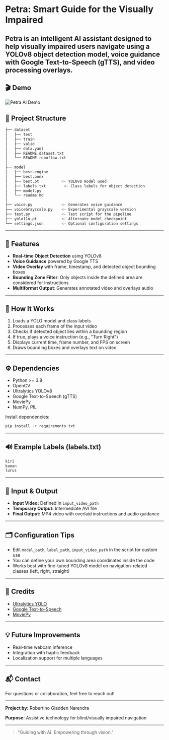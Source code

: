 # Petra: Smart Guide for the Visually Impaired

**Petra** is an intelligent AI assistant designed to help visually impaired users navigate using a YOLOv8 object detection model, voice guidance with Google Text-to-Speech (gTTS), and video processing overlays.
---
## 🎬 Demo

![Petra AI Demo]([C:\Users\lapt1\Downloads\Tunanetra\petraGray.avi](https://github.com/RobertinoGladden/petra-project/blob/main/petraGray.avi))

## 📁 Project Structure

```bash
├── dataset
│   ├── test
│   ├── train
│   ├── valid
│   ├── data.yaml
│   ├── README.dataset.txt
│   └── README.roboflow.txt
│
├── model
│   ├── best.engine
│   ├── best.onnx
│   ├── best.pt          <- YOLOv8 model used
│   ├── labels.txt        <- Class labels for object detection
│   ├── model.py
│   └── readme.md
│
├── voice.py             <- Generates voice guidance
├── voiceGrayscale.py    <- Experimental grayscale version
├── test.py              <- Test script for the pipeline
├── yolo11n.pt           <- Alternate model checkpoint
└── settings.json        <- Optional configuration settings
```

---

## 🚀 Features

- **Real-time Object Detection** using YOLOv8
- **Voice Guidance** powered by Google TTS
- **Video Overlay** with frame, timestamp, and detected object bounding boxes
- **Bounding Zone Filter**: Only objects inside the defined area are considered for instructions
- **Multiformat Output**: Generates annotated video and overlays audio

---

## 🧠 How It Works

1. Loads a YOLO model and class labels
2. Processes each frame of the input video
3. Checks if detected object lies within a bounding region
4. If true, plays a voice instruction (e.g., "Turn Right")
5. Displays current time, frame number, and FPS on screen
6. Draws bounding boxes and overlays text on video

---

## ⚙️ Dependencies

- Python >= 3.8
- OpenCV
- Ultralytics YOLOv8
- Google Text-to-Speech (gTTS)
- MoviePy
- NumPy, PIL

Install dependencies:

```bash
pip install -r requirements.txt
```

---

## 🔊 Example Labels (labels.txt)

```bash
kiri
kanan
lurus
```

---

## 🎥 Input & Output

- **Input Video:** Defined in `input_video_path`
- **Temporary Output:** Intermediate AVI file
- **Final Output:** MP4 video with overlaid instructions and audio guidance

---

## 🗂 Configuration Tips

- Edit `model_path`, `label_path`, `input_video_path` in the script for custom use
- You can define your own bounding area coordinates inside the code
- Works best with fine-tuned YOLOv8 model on navigation-related classes (left, right, straight)

---

## 🙌 Credits

- [Ultralytics YOLO](https://github.com/ultralytics/ultralytics)
- [Google Text-to-Speech](https://pypi.org/project/gTTS/)
- [MoviePy](https://zulko.github.io/moviepy/)

---

## 💡 Future Improvements

- Real-time webcam inference
- Integration with haptic feedback
- Localization support for multiple languages

---

## 📬 Contact

For questions or collaboration, feel free to reach out!

---

**Project by:** Robertino Gladden Narendra

**Purpose:** Assistive technology for blind/visually impaired navigation

---


> "Guiding with AI. Empowering through vision."
